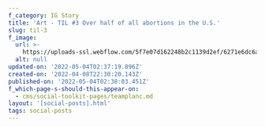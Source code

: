 ```yaml
---
f_category: IG Story
title: 'Art - TIL #3 Over half of all abortions in the U.S.'
slug: til-3
f_image:
  url: >-
    https://uploads-ssl.webflow.com/5f7e07d162248b2c1139d2ef/6271e6dc6aa05bd6eec8bae5_Instagram%20story%20-%206.png
  alt: null
updated-on: '2022-05-04T02:37:19.896Z'
created-on: '2022-04-08T22:30:20.143Z'
published-on: '2022-05-04T02:38:03.451Z'
f_which-page-s-should-this-appear-on:
  - cms/social-toolkit-pages/teamplanc.md
layout: '[social-posts].html'
tags: social-posts
---
```



